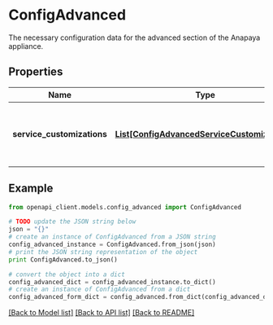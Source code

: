 # ConfigAdvanced

The necessary configuration data for the advanced section of the Anapaya appliance.

## Properties

Name | Type | Description | Notes
------------ | ------------- | ------------- | -------------
**service_customizations** | [**List[ConfigAdvancedServiceCustomizations]**](ConfigAdvancedServiceCustomizations.md) | The list of service-customizations on the Anapaya appliance. | [optional] 

## Example

```python
from openapi_client.models.config_advanced import ConfigAdvanced

# TODO update the JSON string below
json = "{}"
# create an instance of ConfigAdvanced from a JSON string
config_advanced_instance = ConfigAdvanced.from_json(json)
# print the JSON string representation of the object
print ConfigAdvanced.to_json()

# convert the object into a dict
config_advanced_dict = config_advanced_instance.to_dict()
# create an instance of ConfigAdvanced from a dict
config_advanced_form_dict = config_advanced.from_dict(config_advanced_dict)
```
[[Back to Model list]](../README.md#documentation-for-models) [[Back to API list]](../README.md#documentation-for-api-endpoints) [[Back to README]](../README.md)


